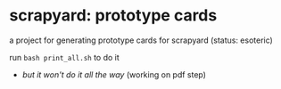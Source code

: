 # scrapyard: prototype cards
a project for generating prototype cards for scrapyard (status: esoteric)

run `bash print_all.sh` to do it

- *but it won't do it all the way* (working on pdf step)

